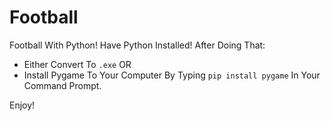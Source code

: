 # Football
Football With Python!
Have Python Installed! After Doing That:
- Either Convert To `.exe`
OR
- Install Pygame To Your Computer By Typing `pip install pygame` In Your Command Prompt. 

Enjoy!
